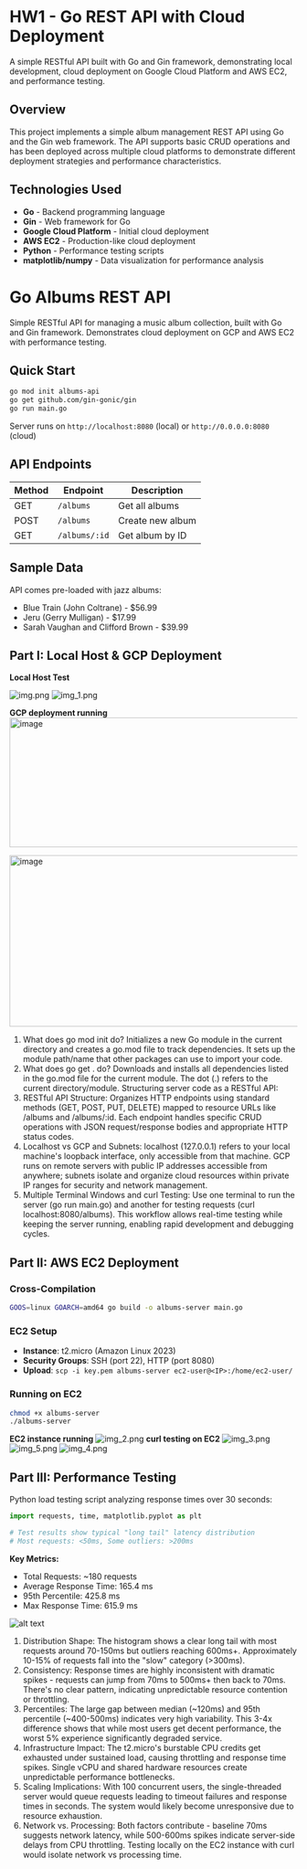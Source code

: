 # HW1 - Go REST API with Cloud Deployment

A simple RESTful API built with Go and Gin framework, demonstrating local development, cloud deployment on Google Cloud Platform and AWS EC2, and performance testing.

## Overview

This project implements a simple album management REST API using Go and the Gin web framework. The API supports basic CRUD operations and has been deployed across multiple cloud platforms to demonstrate different deployment strategies and performance characteristics.

## Technologies Used

- **Go** - Backend programming language
- **Gin** - Web framework for Go
- **Google Cloud Platform** - Initial cloud deployment
- **AWS EC2** - Production-like cloud deployment
- **Python** - Performance testing scripts
- **matplotlib/numpy** - Data visualization for performance analysis

# Go Albums REST API

Simple RESTful API for managing a music album collection, built with Go and Gin framework. Demonstrates cloud deployment on GCP and AWS EC2 with performance testing.

## Quick Start

```bash
go mod init albums-api
go get github.com/gin-gonic/gin
go run main.go
```

Server runs on `http://localhost:8080` (local) or `http://0.0.0.0:8080` (cloud)

## API Endpoints

| Method | Endpoint | Description |
|--------|----------|-------------|
| GET | `/albums` | Get all albums |
| POST | `/albums` | Create new album |
| GET | `/albums/:id` | Get album by ID |

## Sample Data

API comes pre-loaded with jazz albums:
- Blue Train (John Coltrane) - $56.99
- Jeru (Gerry Mulligan) - $17.99
- Sarah Vaughan and Clifford Brown - $39.99


## Part I: Local Host & GCP Deployment

**Local Host Test**

![img.png](img.png)
![img_1.png](img_1.png)

**GCP deployment running**
<img width="853" height="227" alt="image" src="https://github.com/user-attachments/assets/03c3785e-1899-4a32-9280-9046b351e68c" />

<img width="797" height="300" alt="image" src="https://github.com/user-attachments/assets/b8a4470e-c4ab-411c-9815-4598e2bfe642" />

1. What does go mod init do?
Initializes a new Go module in the current directory and creates a go.mod file to track dependencies. It sets up the module path/name that other packages can use to import your code.
2. What does go get . do?
Downloads and installs all dependencies listed in the go.mod file for the current module. The dot (.) refers to the current directory/module.
Structuring server code as a RESTful API:
1. RESTful API Structure:
Organizes HTTP endpoints using standard methods (GET, POST, PUT, DELETE) mapped to resource URLs like /albums and /albums/:id. Each endpoint handles specific CRUD operations with JSON request/response bodies and appropriate HTTP status codes.
2. Localhost vs GCP and Subnets:
localhost (127.0.0.1) refers to your local machine's loopback interface, only accessible from that machine. GCP runs on remote servers with public IP addresses accessible from anywhere; subnets isolate and organize cloud resources within private IP ranges for security and network management.
3. Multiple Terminal Windows and curl Testing:
Use one terminal to run the server (go run main.go) and another for testing requests (curl localhost:8080/albums). This workflow allows real-time testing while keeping the server running, enabling rapid development and debugging cycles.
## Part II: AWS EC2 Deployment

### Cross-Compilation
```bash
GOOS=linux GOARCH=amd64 go build -o albums-server main.go
```

### EC2 Setup
- **Instance**: t2.micro (Amazon Linux 2023)
- **Security Groups**: SSH (port 22), HTTP (port 8080)
- **Upload**: `scp -i key.pem albums-server ec2-user@<IP>:/home/ec2-user/`

### Running on EC2
```bash
chmod +x albums-server
./albums-server
```

**EC2 instance running**
![img_2.png](img_2.png)
**curl testing on EC2**
![img_3.png](img_3.png)
![img_5.png](img_5.png)
![img_4.png](img_4.png)
## Part III: Performance Testing

Python load testing script analyzing response times over 30 seconds:

```python
import requests, time, matplotlib.pyplot as plt

# Test results show typical "long tail" latency distribution
# Most requests: <50ms, Some outliers: >200ms
```

**Key Metrics:**
- Total Requests: ~180 requests
- Average Response Time: 165.4 ms
- 95th Percentile: 425.8 ms
- Max Response Time: 615.9 ms

![alt text](image.png)

1. Distribution Shape:
The histogram shows a clear long tail with most requests around 70-150ms but outliers reaching 600ms+. Approximately 10-15% of requests fall into the "slow" category (>300ms).
2. Consistency:
Response times are highly inconsistent with dramatic spikes - requests can jump from 70ms to 500ms+ then back to 70ms. There's no clear pattern, indicating unpredictable resource contention or throttling.
3. Percentiles:
The large gap between median (~120ms) and 95th percentile (~400-500ms) indicates very high variability. This 3-4x difference shows that while most users get decent performance, the worst 5% experience significantly degraded service.
4. Infrastructure Impact:
The t2.micro's burstable CPU credits get exhausted under sustained load, causing throttling and response time spikes. Single vCPU and shared hardware resources create unpredictable performance bottlenecks.
5. Scaling Implications:
With 100 concurrent users, the single-threaded server would queue requests leading to timeout failures and response times in seconds. The system would likely become unresponsive due to resource exhaustion.
6. Network vs. Processing:
Both factors contribute - baseline 70ms suggests network latency, while 500-600ms spikes indicate server-side delays from CPU throttling. Testing locally on the EC2 instance with curl would isolate network vs processing time.
